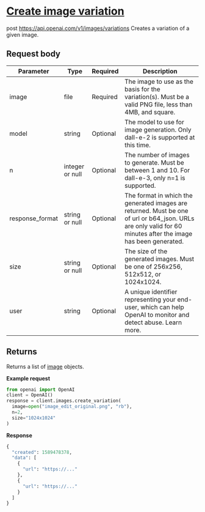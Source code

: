 # [Create image variation](/docs/api-reference/images/createVariation)
post https://api.openai.com/v1/images/variations 
Creates a variation of a given image. 
## Request body 
| Parameter | Type   | Required | Description|
| --- | --- | --- | --- |
| image | file | Required | The image to use as the basis for the variation(s). Must be a                   valid PNG file, less than 4MB, and square.| 
| model | string | Optional | The model to use for image generation. Only                   dall-e-2 is supported at this time.| 
| n | integer or null | Optional | The number of images to generate. Must be between 1 and 10.                   For dall-e-3, only n=1 is supported.| 
| response_format | string or null | Optional | The format in which the generated images are returned. Must be                   one of url or b64_json. URLs are                   only valid for 60 minutes after the image has been generated.| 
| size | string or null | Optional | The size of the generated images. Must be one of                   256x256, 512x512, or                   1024x1024.| 
| user | string | Optional | A unique identifier representing your end-user, which can help                   OpenAI to monitor and detect abuse.                   Learn more.| 
## Returns 
Returns a list of
                [image](/docs/api-reference/images/object) objects. 

**Example request**
```python
from openai import OpenAI
client = OpenAI()
response = client.images.create_variation(
  image=open("image_edit_original.png", "rb"),
  n=2,
  size="1024x1024"
)
```

**Response**
```python
{
  "created": 1589478378,
  "data": [
    {
      "url": "https://..."
    },
    {
      "url": "https://..."
    }
  ]
}
```
